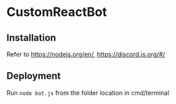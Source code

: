 # CustomReactBot

## Installation

Refer to https://nodejs.org/en/, https://discord.js.org/#/

## Deployment
Run ```node bot.js``` from the folder location in cmd/terminal

